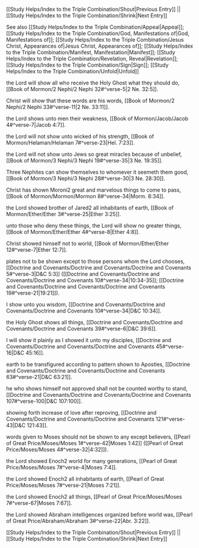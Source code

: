 [[Study Helps/Index to the Triple Combination/Shout|Previous Entry]]  ||  [[Study Helps/Index to the Triple Combination/Shrink|Next Entry]]

 See also [[Study Helps/Index to the Triple Combination/Appeal|Appeal]]; [[Study Helps/Index to the Triple Combination/God, Manifestations of|God, Manifestations of]]; [[Study Helps/Index to the Triple Combination/Jesus Christ, Appearances of|Jesus Christ, Appearances of]]; [[Study Helps/Index to the Triple Combination/Manifest, Manifestation|Manifest]]; [[Study Helps/Index to the Triple Combination/Revelation, Reveal|Revelation]]; [[Study Helps/Index to the Triple Combination/Sign|Sign]]; [[Study Helps/Index to the Triple Combination/Unfold|Unfold]]

 the Lord will show all who receive the Holy Ghost what they should do, [[Book of Mormon/2 Nephi/2 Nephi 32#^verse-5|2 Ne. 32:5]].

 Christ will show that these words are his words, [[Book of Mormon/2 Nephi/2 Nephi 33#^verse-11|2 Ne. 33:11]].

 the Lord shows unto men their weakness, [[Book of Mormon/Jacob/Jacob 4#^verse-7|Jacob 4:7]].

 the Lord will not show unto wicked of his strength, [[Book of Mormon/Helaman/Helaman 7#^verse-23|Hel. 7:23]].

 the Lord will not show unto Jews so great miracles because of unbelief, [[Book of Mormon/3 Nephi/3 Nephi 19#^verse-35|3 Ne. 19:35]].

 Three Nephites can show themselves to whomever it seemeth them good, [[Book of Mormon/3 Nephi/3 Nephi 28#^verse-30|3 Ne. 28:30]].

 Christ has shown Moroni2 great and marvelous things to come to pass, [[Book of Mormon/Mormon/Mormon 8#^verse-34|Morm. 8:34]].

 the Lord showed brother of Jared2 all inhabitants of earth, [[Book of Mormon/Ether/Ether 3#^verse-25|Ether 3:25]].

 unto those who deny these things, the Lord will show no greater things, [[Book of Mormon/Ether/Ether 4#^verse-8|Ether 4:8]].

 Christ showed himself not to world, [[Book of Mormon/Ether/Ether 12#^verse-7|Ether 12:7]].

 plates not to be shown except to those persons whom the Lord chooses, [[Doctrine and Covenants/Doctrine and Covenants/Doctrine and Covenants 5#^verse-3|D&C 5:3]] ([[Doctrine and Covenants/Doctrine and Covenants/Doctrine and Covenants 10#^verse-34|10:34-35]]; [[Doctrine and Covenants/Doctrine and Covenants/Doctrine and Covenants 19#^verse-21|19:21]]).

 I show unto you wisdom, [[Doctrine and Covenants/Doctrine and Covenants/Doctrine and Covenants 10#^verse-34|D&C 10:34]].

 the Holy Ghost shows all things, [[Doctrine and Covenants/Doctrine and Covenants/Doctrine and Covenants 39#^verse-6|D&C 39:6]].

 I will show it plainly as I showed it unto my disciples, [[Doctrine and Covenants/Doctrine and Covenants/Doctrine and Covenants 45#^verse-16|D&C 45:16]].

 earth to be transfigured according to pattern shown to Apostles, [[Doctrine and Covenants/Doctrine and Covenants/Doctrine and Covenants 63#^verse-21|D&C 63:21]].

 he who shows himself not approved shall not be counted worthy to stand, [[Doctrine and Covenants/Doctrine and Covenants/Doctrine and Covenants 107#^verse-100|D&C 107:100]].

 showing forth increase of love after reproving, [[Doctrine and Covenants/Doctrine and Covenants/Doctrine and Covenants 121#^verse-43|D&C 121:43]].

 words given to Moses should not be shown to any except believers, [[Pearl of Great Price/Moses/Moses 1#^verse-42|Moses 1:42]] ([[Pearl of Great Price/Moses/Moses 4#^verse-32|4:32]]).

 the Lord showed Enoch2 world for many generations, [[Pearl of Great Price/Moses/Moses 7#^verse-4|Moses 7:4]].

 the Lord showed Enoch2 all inhabitants of earth, [[Pearl of Great Price/Moses/Moses 7#^verse-21|Moses 7:21]].

 the Lord showed Enoch2 all things, [[Pearl of Great Price/Moses/Moses 7#^verse-67|Moses 7:67]].

 the Lord showed Abraham intelligences organized before world was, [[Pearl of Great Price/Abraham/Abraham 3#^verse-22|Abr. 3:22]].

[[Study Helps/Index to the Triple Combination/Shout|Previous Entry]]  ||  [[Study Helps/Index to the Triple Combination/Shrink|Next Entry]]